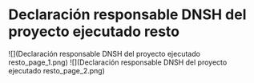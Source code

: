 # Declaración responsable DNSH del proyecto ejecutado  resto
![](Declaración responsable DNSH del proyecto ejecutado  resto_page_1.png)
![](Declaración responsable DNSH del proyecto ejecutado  resto_page_2.png)

